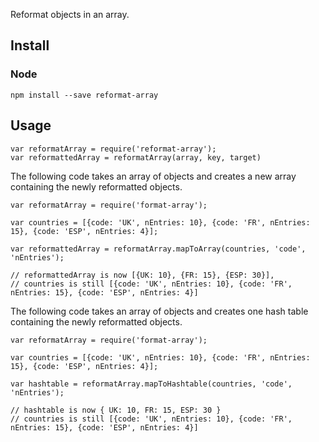 Reformat objects in an array.

## Install

### Node
`npm install --save reformat-array`

## Usage

```
var reformatArray = require('reformat-array');
var reformattedArray = reformatArray(array, key, target)
```

The following code takes an array of objects and creates a new array containing the newly reformatted objects.
```
var reformatArray = require('format-array');

var countries = [{code: 'UK', nEntries: 10}, {code: 'FR', nEntries: 15}, {code: 'ESP', nEntries: 4}];

var reformattedArray = reformatArray.mapToArray(countries, 'code', 'nEntries');

// reformattedArray is now [{UK: 10}, {FR: 15}, {ESP: 30}],
// countries is still [{code: 'UK', nEntries: 10}, {code: 'FR', nEntries: 15}, {code: 'ESP', nEntries: 4}]
```

The following code takes an array of objects and creates one hash table containing the newly reformatted objects.
```
var reformatArray = require('format-array');

var countries = [{code: 'UK', nEntries: 10}, {code: 'FR', nEntries: 15}, {code: 'ESP', nEntries: 4}];

var hashtable = reformatArray.mapToHashtable(countries, 'code', 'nEntries');

// hashtable is now { UK: 10, FR: 15, ESP: 30 }
// countries is still [{code: 'UK', nEntries: 10}, {code: 'FR', nEntries: 15}, {code: 'ESP', nEntries: 4}]
```
